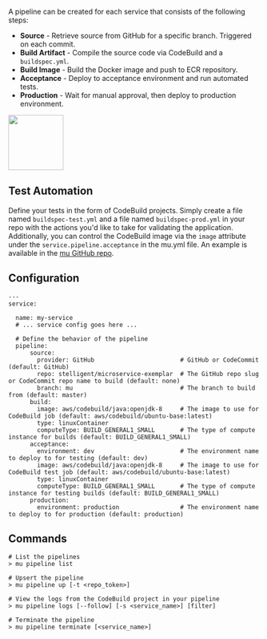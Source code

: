 A pipeline can be created for each service that consists of the following steps:

* **Source** - Retrieve source from GitHub for a specific branch.  Triggered on each commit.
* **Build Artifact** - Compile the source code via CodeBuild and a `buildspec.yml`.
* **Build Image** - Build the Docker image and push to ECR repository.
* **Acceptance** - Deploy to acceptance environment and run automated tests.
* **Production** - Wait for manual approval, then deploy to production environment.

<a href="https://github.com/stelligent/mu/wiki/img/ms-pipeline-1.png"><img src="https://github.com/stelligent/mu/wiki/img/ms-pipeline-1.png" width="110"></a>

## Test Automation
Define your tests in the form of CodeBuild projects.  Simply create a file named `buildspec-test.yml` and a file named `buildspec-prod.yml` in your repo with the actions you'd like to take for validating the application.  Additionally, you can control the CodeBuild image via the `image` attribute under the `service.pipeline.acceptance` in the mu.yml file.  An example is available in the [mu GitHub repo](https://github.com/stelligent/mu/blob/develop/examples/pipeline-newman).


## Configuration
```
---
service:

  name: my-service
  # ... service config goes here ...

  # Define the behavior of the pipeline
  pipeline:
      source:
        provider: GitHub                        # GitHub or CodeCommit (default: GitHub)
        repo: stelligent/microservice-exemplar  # The GitHub repo slug or CodeCommit repo name to build (default: none)
        branch: mu                              # The branch to build from (default: master)
      build:
        image: aws/codebuild/java:openjdk-8     # The image to use for CodeBuild job (default: aws/codebuild/ubuntu-base:latest)
        type: linuxContainer
        computeType: BUILD_GENERAL1_SMALL       # The type of compute instance for builds (default: BUILD_GENERAL1_SMALL)
      acceptance:
        environment: dev                        # The environment name to deploy to for testing (default: dev)
        image: aws/codebuild/java:openjdk-8     # The image to use for CodeBuild test job (default: aws/codebuild/ubuntu-base:latest)
        type: linuxContainer
        computeType: BUILD_GENERAL1_SMALL       # The type of compute instance for testing builds (default: BUILD_GENERAL1_SMALL)
      production:
        environment: production                 # The environment name to deploy to for production (default: production)
```

## Commands
```
# List the pipelines
> mu pipeline list

# Upsert the pipeline
> mu pipeline up [-t <repo_token>]

# View the logs from the CodeBuild project in your pipeline
> mu pipeline logs [--follow] [-s <service_name>] [filter]

# Terminate the pipeline
> mu pipeline terminate [<service_name>]
```


